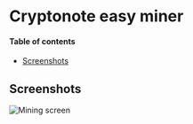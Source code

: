 Cryptonote easy miner
=====================

#### Table of contents
* [Screenshots](#screenshots)

## Screenshots

![Mining screen](http://i.imgur.com/1gyosm8.png)
